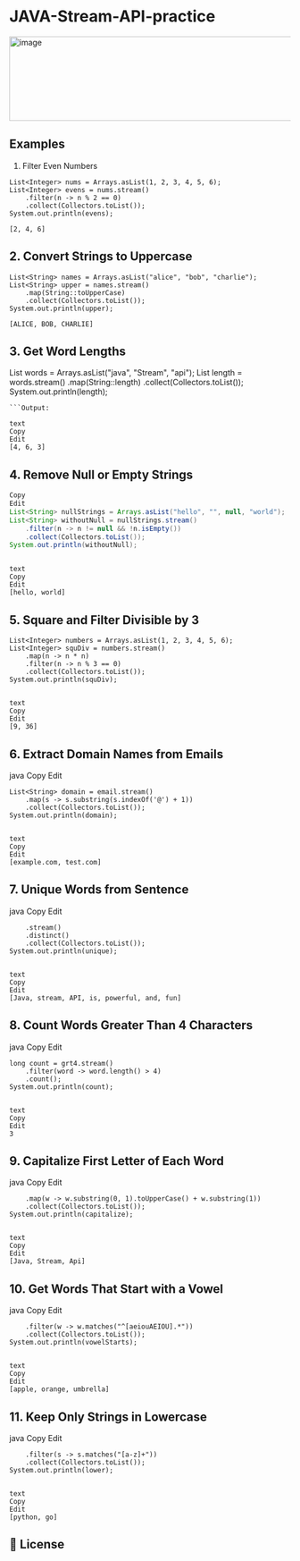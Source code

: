 # JAVA-Stream-API-practice

<img width="713" height="151" alt="image" src="https://github.com/user-attachments/assets/cd412c39-2c2c-45e4-bfa3-85cade768d43" />


## Examples
1. Filter Even Numbers
```
List<Integer> nums = Arrays.asList(1, 2, 3, 4, 5, 6);
List<Integer> evens = nums.stream()
    .filter(n -> n % 2 == 0)
    .collect(Collectors.toList());
System.out.println(evens);
```
```Output:
[2, 4, 6]
```
## 2. Convert Strings to Uppercase
```
List<String> names = Arrays.asList("alice", "bob", "charlie");
List<String> upper = names.stream()
    .map(String::toUpperCase)
    .collect(Collectors.toList());
System.out.println(upper);
```
```Output:
[ALICE, BOB, CHARLIE]
```
## 3. Get Word Lengths

List<String> words = Arrays.asList("java", "Stream", "api");
List<Integer> length = words.stream()
    .map(String::length)
    .collect(Collectors.toList());
System.out.println(length);
```
```Output:

text
Copy
Edit
[4, 6, 3]
```
## 4. Remove Null or Empty Strings
```java
Copy
Edit
List<String> nullStrings = Arrays.asList("hello", "", null, "world");
List<String> withoutNull = nullStrings.stream()
    .filter(n -> n != null && !n.isEmpty())
    .collect(Collectors.toList());
System.out.println(withoutNull);
```
```Output:

text
Copy
Edit
[hello, world]
```
## 5. Square and Filter Divisible by 3
```
List<Integer> numbers = Arrays.asList(1, 2, 3, 4, 5, 6);
List<Integer> squDiv = numbers.stream()
    .map(n -> n * n)
    .filter(n -> n % 3 == 0)
    .collect(Collectors.toList());
System.out.println(squDiv);
```
```Output:

text
Copy
Edit
[9, 36]
```
## 6. Extract Domain Names from Emails
java
Copy
Edit
```List<String> email = Arrays.asList("john@example.com", "alice@test.com");
List<String> domain = email.stream()
    .map(s -> s.substring(s.indexOf('@') + 1))
    .collect(Collectors.toList());
System.out.println(domain);
```
```Output:

text
Copy
Edit
[example.com, test.com]
```
## 7. Unique Words from Sentence
java
Copy
Edit
```List<String> unique = Arrays.asList("Java", "stream", "API", "is", "powerful", "and", "Java", "is", "fun")
    .stream()
    .distinct()
    .collect(Collectors.toList());
System.out.println(unique);
```
```Output:

text
Copy
Edit
[Java, stream, API, is, powerful, and, fun]
```
## 8. Count Words Greater Than 4 Characters
java
Copy
Edit
```List<String> grt4 = Arrays.asList("The", "quick", "brown", "fox", "jumps", "over", "the", "lazy", "dog");
long count = grt4.stream()
    .filter(word -> word.length() > 4)
    .count();
System.out.println(count);
```
```Output:

text
Copy
Edit
3
```
## 9. Capitalize First Letter of Each Word
java
Copy
Edit
```List<String> capitalize = Arrays.asList("java", "stream", "api").stream()
    .map(w -> w.substring(0, 1).toUpperCase() + w.substring(1))
    .collect(Collectors.toList());
System.out.println(capitalize);
```
```Output:

text
Copy
Edit
[Java, Stream, Api]
```
## 10. Get Words That Start with a Vowel
java
Copy
Edit
```List<String> vowelStarts = Arrays.asList("apple", "banana", "orange", "grape", "umbrella").stream()
    .filter(w -> w.matches("^[aeiouAEIOU].*"))
    .collect(Collectors.toList());
System.out.println(vowelStarts);
```
```Output:

text
Copy
Edit
[apple, orange, umbrella]
```
## 11. Keep Only Strings in Lowercase
java
Copy
Edit
```List<String> lower = Arrays.asList("Java", "python", "C++", "go").stream()
    .filter(s -> s.matches("[a-z]+"))
    .collect(Collectors.toList());
System.out.println(lower);
```
```Output:

text
Copy
Edit
[python, go]
```
## 📄 License
```This project is licensed under the MIT License.
